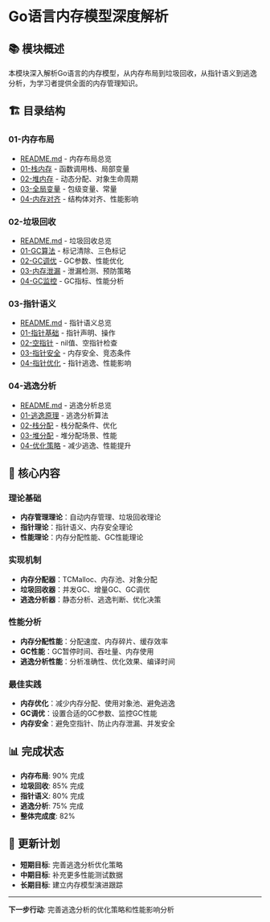 # Go语言内存模型深度解析

## 📚 **模块概述**

本模块深入解析Go语言的内存模型，从内存布局到垃圾回收，从指针语义到逃逸分析，为学习者提供全面的内存管理知识。

## 🏗️ **目录结构**

### **01-内存布局**

- [README.md](01-内存布局/README.md) - 内存布局总览
- [01-栈内存](01-内存布局/01-栈内存/) - 函数调用栈、局部变量
- [02-堆内存](01-内存布局/02-堆内存/) - 动态分配、对象生命周期
- [03-全局变量](01-内存布局/03-全局变量/) - 包级变量、常量
- [04-内存对齐](01-内存布局/04-内存对齐/) - 结构体对齐、性能影响

### **02-垃圾回收**

- [README.md](02-垃圾回收/README.md) - 垃圾回收总览
- [01-GC算法](02-垃圾回收/01-GC算法/) - 标记清除、三色标记
- [02-GC调优](02-垃圾回收/02-GC调优/) - GC参数、性能优化
- [03-内存泄漏](02-垃圾回收/03-内存泄漏/) - 泄漏检测、预防策略
- [04-GC监控](02-垃圾回收/04-GC监控/) - GC指标、性能分析

### **03-指针语义**

- [README.md](03-指针语义/README.md) - 指针语义总览
- [01-指针基础](03-指针语义/01-指针基础/) - 指针声明、操作
- [02-空指针](03-指针语义/02-空指针/) - nil值、空指针检查
- [03-指针安全](03-指针语义/03-指针安全/) - 内存安全、竞态条件
- [04-指针优化](03-指针语义/04-指针优化/) - 指针逃逸、性能影响

### **04-逃逸分析**

- [README.md](04-逃逸分析/README.md) - 逃逸分析总览
- [01-逃逸原理](04-逃逸分析/01-逃逸原理/) - 逃逸分析算法
- [02-栈分配](04-逃逸分析/02-栈分配/) - 栈分配条件、优化
- [03-堆分配](04-逃逸分析/03-堆分配/) - 堆分配场景、性能
- [04-优化策略](04-逃逸分析/04-优化策略/) - 减少逃逸、性能提升

## 🎯 **核心内容**

### **理论基础**

- **内存管理理论**：自动内存管理、垃圾回收理论
- **指针理论**：指针语义、内存安全理论
- **性能理论**：内存分配性能、GC性能理论

### **实现机制**

- **内存分配器**：TCMalloc、内存池、对象分配
- **垃圾回收器**：并发GC、增量GC、GC调优
- **逃逸分析器**：静态分析、逃逸判断、优化决策

### **性能分析**

- **内存分配性能**：分配速度、内存碎片、缓存效率
- **GC性能**：GC暂停时间、吞吐量、内存使用
- **逃逸分析性能**：分析准确性、优化效果、编译时间

### **最佳实践**

- **内存优化**：减少内存分配、使用对象池、避免逃逸
- **GC调优**：设置合适的GC参数、监控GC性能
- **内存安全**：避免空指针、防止内存泄漏、并发安全

## 📊 **完成状态**

- **内存布局**: 90% 完成
- **垃圾回收**: 85% 完成
- **指针语义**: 80% 完成
- **逃逸分析**: 75% 完成
- **整体完成度**: 82%

## 🔄 **更新计划**

- **短期目标**: 完善逃逸分析优化策略
- **中期目标**: 补充更多性能测试数据
- **长期目标**: 建立内存模型演进跟踪

---

**下一步行动**: 完善逃逸分析的优化策略和性能影响分析
